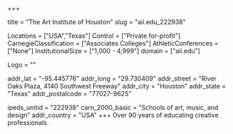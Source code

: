 
+++

title = "The Art Institute of Houston"
slug = "aii.edu_222938"

Locations = ["USA","Texas"]
Control = ["Private for-profit"]
CarnegieClassification = ["Associates Colleges"]
AthleticConferences = ["None"]
InstitutionalSize = ["1,000 - 4,999"]
domain = ["aii.edu"]

Logo = ""

addr_lat = "-95.445776"
addr_long = "29.730409"
addr_street = "River Oaks Plaza, 4140 Southwest Freeway"
addr_city = "Houston"
addr_state = "Texas"
addr_postalcode = "77027-9625"

ipeds_unitid = "222938"
carn_2000_basic = "Schools of art, music, and design"
addr_country = "USA"
+++
    Over 90 years of educating creative professionals. 
